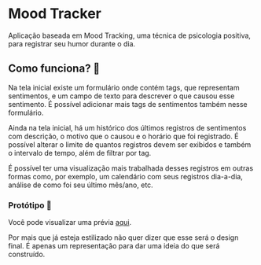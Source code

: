 # Mood Tracker

Aplicação baseada em Mood Tracking, uma técnica de psicologia positiva, para registrar seu humor durante o dia.

## Como funciona? :thinking:

Na tela inicial existe um formulário onde contém tags, que representam sentimentos, e um campo de texto para descrever o que causou esse sentimento. É possível adicionar mais tags de sentimentos também nesse formulário.

Ainda na tela inicial, há um histórico dos últimos registros de sentimentos com descrição, o motivo que o causou e o horário que foi registrado. É possível alterar o limite de quantos registros devem ser exibidos e também o intervalo de tempo, além de filtrar por tag.

É possível ter uma visualização mais trabalhada desses registros em outras formas como, por exemplo, um calendário com seus registros dia-a-dia, análise de como foi seu último mês/ano, etc.

### Protótipo :rocket:

Você pode visualizar uma prévia [aqui](https://jadsonluan.github.io/moodtracker/frontend/prototipo.html).

Por mais que já esteja estilizado não quer dizer que esse será o design final. É apenas um representação para dar uma ideia do que será construído.
